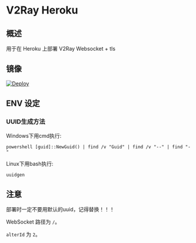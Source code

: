 # V2Ray Heroku

## 概述

用于在 Heroku 上部署 V2Ray Websocket + tls

## 镜像

[![Deploy](https://www.herokucdn.com/deploy/button.png)](https://dashboard.heroku.com/new?template=https%3A%2F%2Fgithub.com%2FHXHGTS%2Fv2ray-heroku)

## ENV 设定

### UUID生成方法

Windows下用cmd执行:
```
powershell [guid]::NewGuid() | find /v "Guid" | find /v "--" | find "-"
```
Linux下用bash执行:
```
uuidgen
```
## 注意

部署时一定不要用默认的uuid，记得替换！！！

WebSocket 路径为 `/`。

`alterId` 为 `2`。
